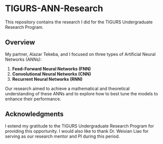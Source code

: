 # TIGURS-ANN-Research

This repository contains the research I did for the TIGURS Undergraduate Research Program.

## Overview

My partner, Alazar Tekeba, and I focused on three types of Artificial Neural Networks (ANNs):

1. **Feed-Forward Neural Networks (FNN)**
2. **Convolutional Neural Networks (CNN)**
3. **Recurrent Neural Networks (RNN)**

Our research aimed to achieve a mathematical and theoretical understanding of these ANNs and to explore how to best tune the models to enhance their performance.

## Acknowledgments

I extend my gratitude to the TIGURS Undergraduate Research Program for providing this opportunity. I would also like to thank Dr. Weixian Liao for serving as our research mentor and PI during this period.


